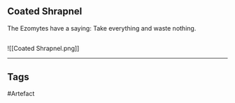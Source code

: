 ## Coated Shrapnel
The Ezomytes have a saying:
Take everything and waste nothing.
## 
![[Coated Shrapnel.png]]

---
## Tags
#Artefact
